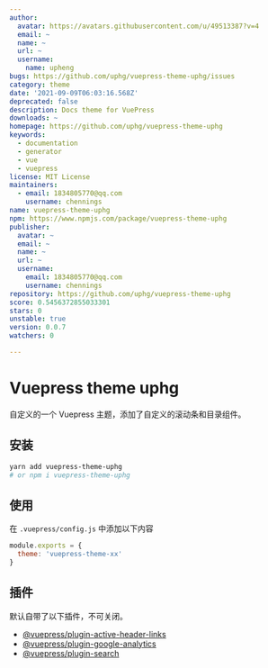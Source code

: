 ```yaml
---
author:
  avatar: https://avatars.githubusercontent.com/u/49513387?v=4
  email: ~
  name: ~
  url: ~
  username:
    name: upheng
bugs: https://github.com/uphg/vuepress-theme-uphg/issues
category: theme
date: '2021-09-09T06:03:16.568Z'
deprecated: false
description: Docs theme for VuePress
downloads: ~
homepage: https://github.com/uphg/vuepress-theme-uphg
keywords:
  - documentation
  - generator
  - vue
  - vuepress
license: MIT License
maintainers:
  - email: 1834805770@qq.com
    username: chennings
name: vuepress-theme-uphg
npm: https://www.npmjs.com/package/vuepress-theme-uphg
publisher:
  avatar: ~
  email: ~
  name: ~
  url: ~
  username:
    email: 1834805770@qq.com
    username: chennings
repository: https://github.com/uphg/vuepress-theme-uphg
score: 0.5456372855033301
stars: 0
unstable: true
version: 0.0.7
watchers: 0

---
```


# Vuepress theme uphg

自定义的一个 Vuepress 主题，添加了自定义的滚动条和目录组件。

## 安装

```sh
yarn add vuepress-theme-uphg
# or npm i vuepress-theme-uphg
```

## 使用

在 `.vuepress/config.js` 中添加以下内容

```js
module.exports = {
  theme: 'vuepress-theme-xx'
}
```

## 插件

默认自带了以下插件，不可关闭。

- [@vuepress/plugin-active-header-links](https://github.com/vuejs/vuepress/tree/master/packages/@vuepress/plugin-active-header-links)
- [@vuepress/plugin-google-analytics](https://github.com/vuejs/vuepress/tree/master/packages/%40vuepress/plugin-google-analytics)
- [@vuepress/plugin-search](https://github.com/vuejs/vuepress/tree/master/packages/%40vuepress/plugin-search)
